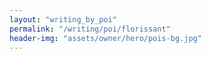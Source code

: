 ```yaml
---
layout: "writing_by_poi"
permalink: "/writing/poi/florissant"
header-img: "assets/owner/hero/pois-bg.jpg"
---
```

